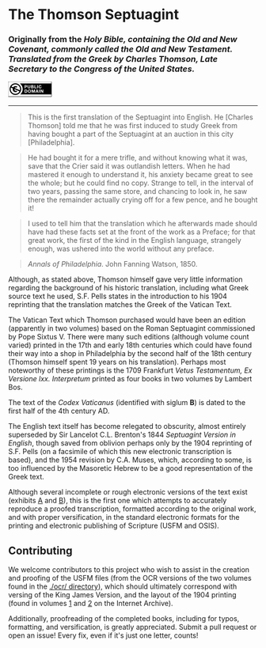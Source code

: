 # The Thomson Septuagint

### Originally from the *Holy Bible, containing the Old and New Covenant, commonly called the Old and New Testament. Translated from the Greek by Charles Thomson, Late Secretary to the Congress of the United States.*

[![This work is in the public domain](pdm.png)](LICENSE)

---

> This is the first translation of the Septuagint into English. He [Charles
> Thomson] told me that he was first induced to study Greek from having bought
> a part of the Septuagint at an auction in this city [Philadelphia].

> He had bought it for a mere trifle, and without knowing what it was, save
> that the Crier said it was outlandish letters. When he had mastered it enough
> to understand it, his anxiety became great to see the whole; but he could
> find no copy. Strange to tell, in the interval of two years, passing the same
> store, and chancing to look in, he saw there the remainder actually crying
> off for a few pence, and he bought it!

> I used to tell him that the translation which he afterwards made should have
> had these facts set at the front of the work as a Preface; for that great
> work, the first of the kind in the English language, strangely enough, was
> ushered into the world without any preface.

> *Annals of Philadelphia*. John Fanning Watson, 1850.

Although, as stated above, Thomson himself gave very little information
regarding the background of his historic translation, including what Greek
source text he used, S.F. Pells states in the introduction to his 1904
reprinting that the translation matches the Greek of the Vatican Text.

The Vatican Text which Thomson purchased would have been an edition (apparently
in two volumes) based on the Roman Septuagint commissioned by Pope Sixtus V.
There were many such editions (although volume count varied) printed in the
17th and early 18th centuries which could have found their way into a shop in
Philadelphia by the second half of the 18th century (Thomson himself spent 19
years on his translation). Perhaps most noteworthy of these printings is the
1709 Frankfurt *Vetus Testamentum, Ex Versione lxx. Interpretum* printed as
four books in two volumes by Lambert Bos.

The text of the *Codex Vaticanus* (identified with siglum **B**) is dated to
the first half of the 4th century AD.

The English text itself has become relegated to obscurity, almost entirely
superseded by Sir Lancelot C.L. Brenton's 1844 *Septuagint Version in English*,
though saved from oblivion perhaps only by the 1904 reprinting of S.F. Pells
(on a facsimile of which this new electronic transcription is based), and the
1954 revision by C.A. Muses, which, according to some, is too influenced by the
Masoretic Hebrew to be a good representation of the Greek text.

Although several incomplete or rough electronic versions of the text exist
(exhibits [A](http://thetencommandmentsministry.us/ministry/charles_thomson/)
and [B](http://studybible.info/Thomson)), this is the first one which attempts
to accurately reproduce a proofed transcription, formatted according to the
original work, and with proper versification, in the standard electronic
formats for the printing and electronic publishing of Scripture (USFM and
OSIS).

## Contributing

We welcome contributors to this project who wish to assist in the creation and
proofing of the USFM files (from the OCR versions of the two volumes found in
the [./ocr/ directory](ocr/)), which should ultimately correspond with versing
of the King James Version, and the layout of the 1904 printing (found in
volumes [1](https://archive.org/stream/oldcovenantcommo01thom) and
[2](https://archive.org/stream/oldcovenantcommo02thom) on the Internet
Archive).

Additionally, proofreading of the completed books, including for typos,
formatting, and versification, is greatly appreciated. Submit a pull request or
open an issue! Every fix, even if it's just one letter, counts!
